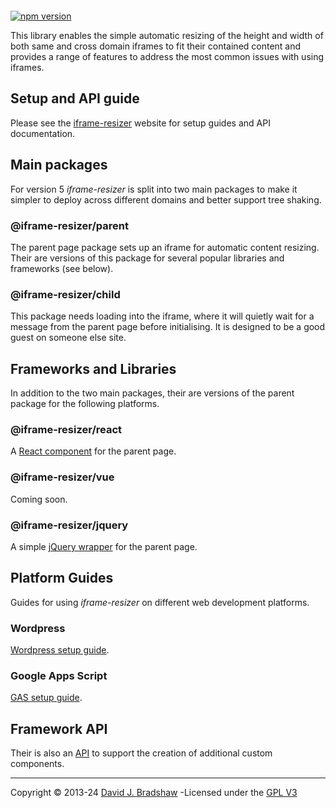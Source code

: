 [<img src="https://iframe-resizer.com/logo-full.svg" alt="" title="" style="margin-bottom: -20px">](https://iframe-resizer.com)

[![npm version](https://badge.fury.io/js/@iframe-resizer%2Fcore.svg)](https://badge.fury.io/js/@iframe-resizer%2Fparent)
 <!--
[![NPM Downloads](https://img.shields.io/npm/dm/iframe-resizer.svg)](https://npm-stat.com/charts.html?package=iframe-resizer&from=2014-12-31)
[![](https://data.jsdelivr.com/v1/package/npm/iframe-resizer/badge?style=rounded)](https://www.jsdelivr.com/package/npm/iframe-resizer) 

-->

This library enables the simple automatic resizing of the height and width of both same and cross domain iframes to fit their contained content and provides a range of features to address the most common issues with using iframes.


## Setup and API guide

Please see the [iframe-resizer](https://iframe-resizer.com) website for setup guides and API documentation.


## Main packages

For version 5 _iframe-resizer_ is split into two main packages to make it simpler to deploy across different domains and better support tree shaking.

### @iframe-resizer/parent

The parent page package sets up an iframe for automatic content resizing. Their are versions of this package for several popular libraries and frameworks (see below).

### @iframe-resizer/child

This package needs loading into the iframe, where it will quietly wait for a message from the parent page before initialising. It is designed to be a good guest on someone else site.


## Frameworks and Libraries

In addition to the two main packages, their are versions of the parent package for the following platforms.

### @iframe-resizer/react

A [React component](https://iframe-resizer.com/frameworks/react/) for the parent page.

### @iframe-resizer/vue

Coming soon.

### @iframe-resizer/jquery

A simple [jQuery wrapper](https://iframe-resizer.com/frameworks/jquery/) for the parent page.

## Platform Guides

Guides for using _iframe-resizer_ on different web development platforms.

### Wordpress

[Wordpress setup guide](https://iframe-resizer.com/guides/wordpress/).

### Google Apps Script

[GAS setup guide](https://iframe-resizer.com/guides/google_apps_script/).

## Framework API

Their is also an [API](https://iframe-resizer.com/frameworks/api/) to support the creation of additional custom components.

---
Copyright &copy; 2013-24 [David J. Bradshaw](https://github.com/davidjbradshaw) -Licensed under the [GPL V3](LICENSE)

